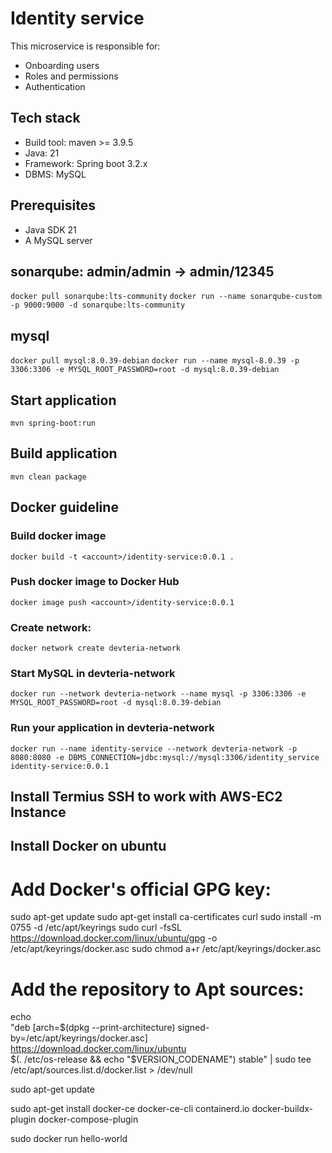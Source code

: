 # Identity service
This microservice is responsible for:
* Onboarding users
* Roles and permissions
* Authentication

## Tech stack
* Build tool: maven >= 3.9.5
* Java: 21
* Framework: Spring boot 3.2.x
* DBMS: MySQL

## Prerequisites
* Java SDK 21
* A MySQL server


## sonarqube: admin/admin -> admin/12345
`docker pull sonarqube:lts-community`
`docker run --name sonarqube-custom -p 9000:9000 -d sonarqube:lts-community`
## mysql
`docker pull mysql:8.0.39-debian`
`docker run --name mysql-8.0.39 -p 3306:3306 -e MYSQL_ROOT_PASSWORD=root -d mysql:8.0.39-debian`


## Start application
`mvn spring-boot:run`

## Build application
`mvn clean package`

## Docker guideline
### Build docker image
`docker build -t <account>/identity-service:0.0.1 .`
### Push docker image to Docker Hub
`docker image push <account>/identity-service:0.0.1`
### Create network:
`docker network create devteria-network`
### Start MySQL in devteria-network
`docker run --network devteria-network --name mysql -p 3306:3306 -e MYSQL_ROOT_PASSWORD=root -d mysql:8.0.39-debian`
### Run your application in devteria-network
`docker run --name identity-service --network devteria-network -p 8080:8080 -e DBMS_CONNECTION=jdbc:mysql://mysql:3306/identity_service identity-service:0.0.1`

## Install Termius SSH to work with AWS-EC2 Instance

## Install Docker on ubuntu

# Add Docker's official GPG key:
sudo apt-get update
sudo apt-get install ca-certificates curl
sudo install -m 0755 -d /etc/apt/keyrings
sudo curl -fsSL https://download.docker.com/linux/ubuntu/gpg -o /etc/apt/keyrings/docker.asc
sudo chmod a+r /etc/apt/keyrings/docker.asc

# Add the repository to Apt sources:
echo \
"deb [arch=$(dpkg --print-architecture) signed-by=/etc/apt/keyrings/docker.asc] https://download.docker.com/linux/ubuntu \
$(. /etc/os-release && echo "$VERSION_CODENAME") stable" | sudo tee /etc/apt/sources.list.d/docker.list > /dev/null

sudo apt-get update

sudo apt-get install docker-ce docker-ce-cli containerd.io docker-buildx-plugin docker-compose-plugin

sudo docker run hello-world
